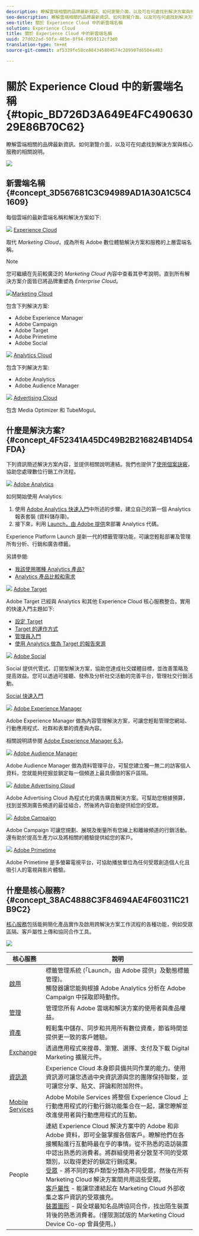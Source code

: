 ```yaml
---
description: 瞭解雲端相關的品牌最新資訊、如何瀏覽介面，以及可在何處找到解決方案與核心服務的相關說明。
seo-description: 瞭解雲端相關的品牌最新資訊、如何瀏覽介面，以及可在何處找到解決方案與核心服務的相關說明。
seo-title: 關於 Experience Cloud 中的新雲端名稱
solution: Experience Cloud
title: 關於 Experience Cloud 中的新雲端名稱
uuid: 27d022ad-50fa-485e-8f94-0959112cf3d0
translation-type: tm+mt
source-git-commit: af5339fe58ce884345804574c209907d6504a483

---
```



# 關於 Experience Cloud 中的新雲端名稱 {#topic_BD726D3A649E4FC49063029E86B70C62}

瞭解雲端相關的品牌最新資訊、如何瀏覽介面，以及可在何處找到解決方案與核心服務的相關說明。

![](assets/cloud-pulldown.png)

## 新雲端名稱 {#concept_3D567681C3C94989AD1A30A1C5C41609}

每個雲端的最新雲端名稱和解決方案如下:

![](assets/experience_cloud_appicon_32.png) [Experience Cloud](https://www.adobe.com/experience-cloud.html?promoid=FZPQZ2HS&mv=other)

取代 *Marketing Cloud*，成為所有 Adobe 數位體驗解決方案和服務的上層雲端名稱。

>[!NOTE]
>
>您可繼續在先前較廣泛的 *Marketing Cloud* 內容中查看其參考說明，直到所有解決方案介面皆已將品牌重塑為 *Enterprise Cloud*。

![](assets/marketingcloud_32.png)[Marketing Cloud ](https://www.adobe.com/marketing-cloud.html)

包含下列解決方案:

* Adobe Experience Manager
* Adobe Campaign
* Adobe Target
* Adobe Primetime
* Adobe Social

![](assets/analyticscloud_appicon_32.png) [Analytics Cloud](https://www.adobe.com/data-analytics-cloud.html)

包含下列解決方案:

* Adobe Analytics
* Adobe Audience Manager

![](assets/advertisingcloud_appicon_32.png) [Advertising Cloud](https://www.adobe.com/advertising-cloud.html)

包含 Media Optimizer 和 TubeMogul。

## 什麼是解決方案?  {#concept_4F52341A45DC49B2B216824B14D54FDA}

下列資訊簡述解決方案內容，並提供相關說明連結。我們也提供了[使用個案訣竅](https://helpx.adobe.com/marketing-cloud/how-to/use-cases.html)，協助您處理數位行銷工作流程。

![](assets/mc_analytics_32.png) [Adobe Analytics](https://marketing.adobe.com/resources/help/en_US/reference/)

如何開始使用 Analytics:

1. 使用 [Adobe Analytics 快速入門](https://marketing.adobe.com/resources/help/en_US/analytics/getting-started/)中所述的步驟，建立自己的第一個 Analytics 報表套裝 (資料儲存庫)。
1. 接下來，利用 [Launch，由 Adobe 提供](https://marketing.adobe.com/resources/help/en_US/experience-cloud/launch/)來部署 Analytics 代碼。

Experience Platform Launch 是新一代的標籤管理功能，可讓您輕鬆部署及管理所有分析、行銷和廣告標籤。

另請參閱:

* [我該使用哪種 Analytics 產品? ](https://marketing.adobe.com/resources/help/en_US/reference/which_analytics_tool.html)
* [Analytics 產品比較和需求](https://marketing.adobe.com/resources/help/en_US/reference/analytics-product-comparison.html)

![](assets/mc_target_32.png) [Adobe Target](https://marketing.adobe.com/resources/help/en_US/target/)

Adobe Target 已經與 Analytics 和其他 Experience Cloud 核心服務整合。實用的快速入門主題如下:

* [設定 Target](https://marketing.adobe.com/resources/help/en_US/target/ov/c_seting_up_target.html)
* [Target 的運作方式](https://marketing.adobe.com/resources/help/en_US/target/ov/c_how_target_works.html)
* [管理員入門](https://marketing.adobe.com/resources/help/en_US/target/ov/start_target.html)
* [使用 Analytics 做為 Target 的報告來源](https://marketing.adobe.com/resources/help/en_US/target/a4t/a4t.html)

![](assets/mc_social_32.png) [Adobe Social](https://marketing.adobe.com/resources/help/en_US/social/)

Social 提供代管式、訂閱型解決方案，協助您達成社交媒體目標，並改善策略及提高效益。您可以透過可接聽、發佈及分析社交活動的完善平台，管理社交行銷活動。

[Social 快速入門](https://marketing.adobe.com/resources/help/en_US/social/c_gs.html)

![](assets/mc_experiencemanager_32.png) [Adobe Experience Manager](https://helpx.adobe.com/support/experience-manager/6-3.html)

Adobe Experience Manager 做為內容管理解決方案，可讓您輕鬆管理您網站、行動應用程式、社群和表單的資產與內容。

相關說明請參閱 [Adobe Experience Manager 6.3](https://helpx.adobe.com/support/experience-manager/6-3.html)。

![](assets/mc_audiencemanager_32.png) [Adobe Audience Manager](https://marketing.adobe.com/resources/help/en_US/aam/)

Adobe Audience Manager 做為資料管理平台，可幫您建立獨一無二的訪客個人資料，您就能夠挖掘並鎖定每一個頻道上最具價值的客戶區隔。

![](assets/mc_optimize_32.png) [Adobe Advertising Cloud](https://marketing.adobe.com/resources/help/en_US/media-optimizer/)

Adobe Advertising Cloud 為程式化的廣告購買解決方案。可幫助您根據預算，找到並預測廣告頻道的最佳組合，然後將內容自動提供給您的受眾。

![](assets/mc_campaign_32.png) [Adobe Campaign](https://helpx.adobe.com/support/campaign.html)

Adobe Campaign 可讓您規劃、展現及衡量所有您線上和離線頻道的行銷活動。還有助於提高生產力以及將相關的體驗提供給您的客戶。

![](assets/primetime_app_32.png) [Adobe Primetime](https://help.adobe.com/en_US/primetime/)

Adobe Primetime 是多螢幕電視平台，可協助播放單位為任何受眾創造個人化且吸引人的電視與影片體驗。

## 什麼是核心服務?  {#concept_38AC4888C3F84694AE4F60311C21B9C2}

[核心服務](core-services/core-services.md#concept_07ED1D5C64234E77976E6D572E78FB9C)包括能夠簡化產品實作及啟用跨解決方案工作流程的各種功能，例如受眾區隔、客戶屬性上傳和協同合作工具。

![](assets/core-services.png)

| 核心服務 | 說明 |
|--- |--- |
| [啟用](activation/activation.md) | 標籤管理系統 (「Launch，由 Adobe 提供」及動態標籤管理)。<br>觸發器讓您能夠根據 Adobe Analytics 分析在 Adobe Campaign 中採取即時動作。 |
| [管理](admin-getting-started/admin-getting-started.md) | 管理您所有 Adobe 雲端和解決方案的使用者與產品權益。 |
| [資產](experience-cloud-assets/experience-cloud-assets.md) | 輕鬆集中儲存、同步和共用所有數位資產，節省時間並提供更一致的客戶體驗。 |
| [Exchange](exchange.md) | 透過應用程式來搜尋、瀏覽、選擇、支付及下載 Digital Marketing 擴展元件。 |
| [資訊源](feed.md) | Experience Cloud 本身即具備共同作業的能力。使用資訊源可讓您透過中央資訊源與您的團隊保持聯繫，並可讓您分享、貼文、評論和附加附件。 |
| [Mobile Services](https://marketing.adobe.com/resources/help/en_US/mobile/) | Adobe Mobile Services 將整個 Experience Cloud 上行動應用程式的行動行銷功能集合在一起，讓您瞭解並改進使用者與行動應用程式的互動。 |
| People | 連結 Experience Cloud 解決方案中的 Adobe 和非 Adobe 資料，即可全盤掌握各個客戶。瞭解他們在各接觸點進行互動時最在乎的事情。從不熟悉的造訪裝置中認出熟悉的消費者。將群組使用者分散至不同的受眾類別，以取得更好的鎖定行銷成果。<br>[受眾](audience-library/audience-library.md) - 將不同的客戶類型分類為不同受眾，然後在所有 Marketing Cloud 解決方案間共用這些受眾。<br>[客戶屬性](attributes/attributes.md) - 能讓您連結起在 Marketing Cloud 外部收集之客戶資訊的受眾擴充。<br>[裝置圖形](https://landing.adobe.com/en/na/events/summit/275658-summit-co-op.html) - 與全球最知名品牌協同合作，找出陌生裝置背後的熟悉消費者。(僅限測試版的 Marketing Cloud Device Co-op 會員使用。) |
